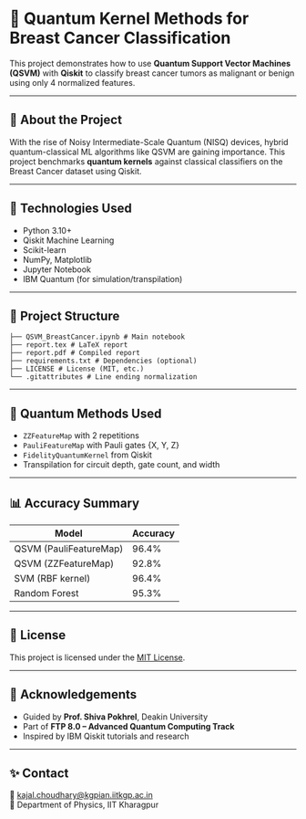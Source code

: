 # 🧠 Quantum Kernel Methods for Breast Cancer Classification

This project demonstrates how to use **Quantum Support Vector Machines (QSVM)** with **Qiskit** to classify breast cancer tumors as malignant or benign using only 4 normalized features.

---

## 📌 About the Project

With the rise of Noisy Intermediate-Scale Quantum (NISQ) devices, hybrid quantum-classical ML algorithms like QSVM are gaining importance. This project benchmarks **quantum kernels** against classical classifiers on the Breast Cancer dataset using Qiskit.

---

## 🧪 Technologies Used

- Python 3.10+
- Qiskit Machine Learning
- Scikit-learn
- NumPy, Matplotlib
- Jupyter Notebook
- IBM Quantum (for simulation/transpilation)

---

## 📁 Project Structure
```
├── QSVM_BreastCancer.ipynb # Main notebook
├── report.tex # LaTeX report
├── report.pdf # Compiled report
├── requirements.txt # Dependencies (optional)
├── LICENSE # License (MIT, etc.)
└── .gitattributes # Line ending normalization
```

---

## 🧠 Quantum Methods Used

- `ZZFeatureMap` with 2 repetitions
- `PauliFeatureMap` with Pauli gates {X, Y, Z}
- `FidelityQuantumKernel` from Qiskit
- Transpilation for circuit depth, gate count, and width

---

## 📊 Accuracy Summary

| Model | Accuracy |
|-------|----------|
| QSVM (PauliFeatureMap) | 96.4% |
| QSVM (ZZFeatureMap) | 92.8% |
| SVM (RBF kernel) | 96.4% |
| Random Forest | 95.3% |

---

## 📜 License

This project is licensed under the [MIT License](./LICENSE).

---

## 🤝 Acknowledgements

- Guided by **Prof. Shiva Pokhrel**, Deakin University
- Part of **FTP 8.0 – Advanced Quantum Computing Track**
- Inspired by IBM Qiskit tutorials and research

---

## ✨ Contact

📧 kajal.choudhary@kgpian.iitkgp.ac.in  
📍 Department of Physics, IIT Kharagpur

